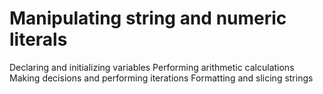 Manipulating string and numeric literals
========================================
Declaring and initializing variables
Performing arithmetic calculations
Making decisions and performing iterations
Formatting and slicing strings
